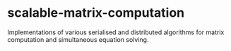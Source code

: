 # scalable-matrix-computation
Implementations of various serialised and distributed algorithms for matrix computation and simultaneous equation solving. 
